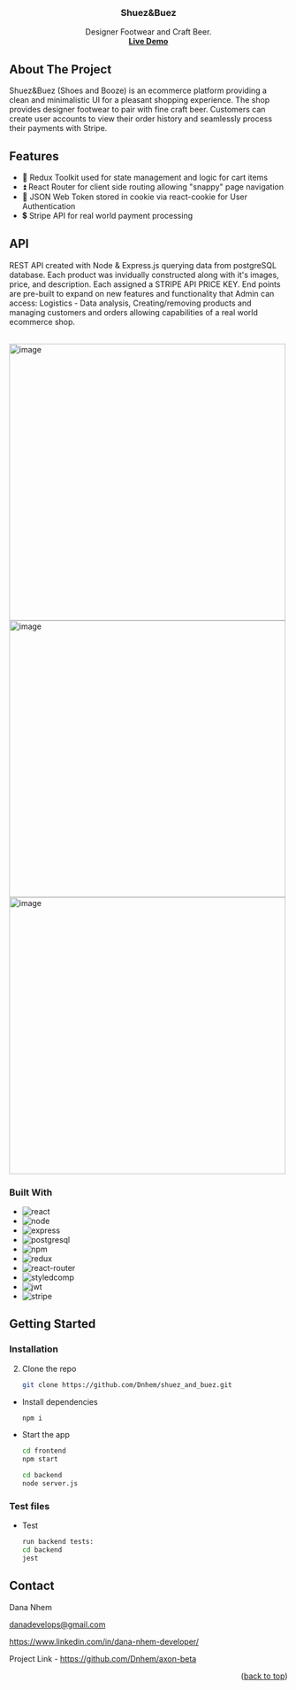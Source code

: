 <a name="readme-top"></a>


<!-- PROJECT LOGO -->
<br />
<div align="center">
  <a href="https://github.com/github_username/repo_name"></a>

<h3 align="center">Shuez&Buez</h3>

  <p align="center">
    Designer Footwear and Craft Beer.
    <br />
    <a href="#"><strong>Live Demo</strong></a>
</div>


<!-- ABOUT THE PROJECT -->
## About The Project
Shuez&Buez (Shoes and Booze) is an ecommerce platform providing a clean and minimalistic UI for a pleasant shopping experience. 
The shop provides designer footwear to pair with fine craft beer. Customers can create user accounts to view their order history 
and seamlessly process their payments with Stripe. 
<br/>

## Features
* 🛒 Redux Toolkit used for state management and logic for cart items
* ⏫ React Router for client side routing allowing "snappy" page navigation
* 🍪 JSON Web Token stored in cookie via react-cookie for User Authentication
* 💲 Stripe API for real world payment processing



## API
REST API created with Node & Express.js querying data from postgreSQL database.
Each product was invidually constructed along with it's images, price, and description. 
Each assigned a STRIPE API PRICE KEY. End points are pre-built to expand on new features
and functionality that Admin can access: 
Logistics - Data analysis, Creating/removing products and managing customers and orders 
allowing capabilities of a real world ecommerce shop.

<br/>
<img width="500" alt="image" src="https://user-images.githubusercontent.com/64617718/204128279-21f24fd1-548d-4fdd-90e1-5802521c2ef5.png">
<img width="500" alt="image" src="https://user-images.githubusercontent.com/64617718/204127841-3450d679-45c1-4594-8b4b-300584c3b181.png">
<img width="500" alt="image" src="https://user-images.githubusercontent.com/64617718/204128264-b1b735f6-d9d8-44a9-a496-607340195970.png">


### Built With
* <img src="https://img.shields.io/badge/React-20232A?style=for-the-badge&logo=react&logoColor=61DAFB" alt="react"/>
* <img src="https://img.shields.io/badge/Node.js-339933?style=for-the-badge&logo=nodedotjs&logoColor=white" alt="node"/>
* <img src="https://img.shields.io/badge/Express.js-000000?style=for-the-badge&logo=express&logoColor=white" alt="express"/>
* <img src="https://img.shields.io/badge/PostgreSQL-316192?style=for-the-badge&logo=postgresql&logoColor=white" alt="postgresql"/>
* <img src="https://img.shields.io/badge/npm-CB3837?style=for-the-badge&logo=npm&logoColor=white" alt="npm"/>
* <img src="https://img.shields.io/badge/Redux-593D88?style=for-the-badge&logo=redux&logoColor=white" alt="redux"/>
* <img src="https://img.shields.io/badge/React_Router-CA4245?style=for-the-badge&logo=react-router&logoColor=white" alt="react-router"/>
* <img src="https://img.shields.io/badge/styled--components-DB7093?style=for-the-badge&logo=styled-components&logoColor=white" alt="styledcomp"/>
* <img src="https://img.shields.io/badge/JWT-000000?style=for-the-badge&logo=JSON%20web%20tokens&logoColor=white" alt="jwt"/>
* <img src="https://img.shields.io/badge/Stripe-626CD9?style=for-the-badge&logo=Stripe&logoColor=white" alt="stripe"/>


<!-- GETTING STARTED -->
## Getting Started

### Installation

2. Clone the repo
   ```sh
   git clone https://github.com/Dnhem/shuez_and_buez.git

* Install dependencies
   ```sh
   npm i
   ```
* Start the app
   ```sh
   cd frontend 
   npm start
   
   cd backend 
   node server.js
   ```

### Test files

* Test
   ```sh
   run backend tests: 
   cd backend
   jest
   ```

   
## Contact

Dana Nhem
<br/>

danadevelops@gmail.com
<br/>

https://www.linkedin.com/in/dana-nhem-developer/
<br/>

Project Link - https://github.com/Dnhem/axon-beta

<p align="right">(<a href="#readme-top">back to top</a>)</p>
